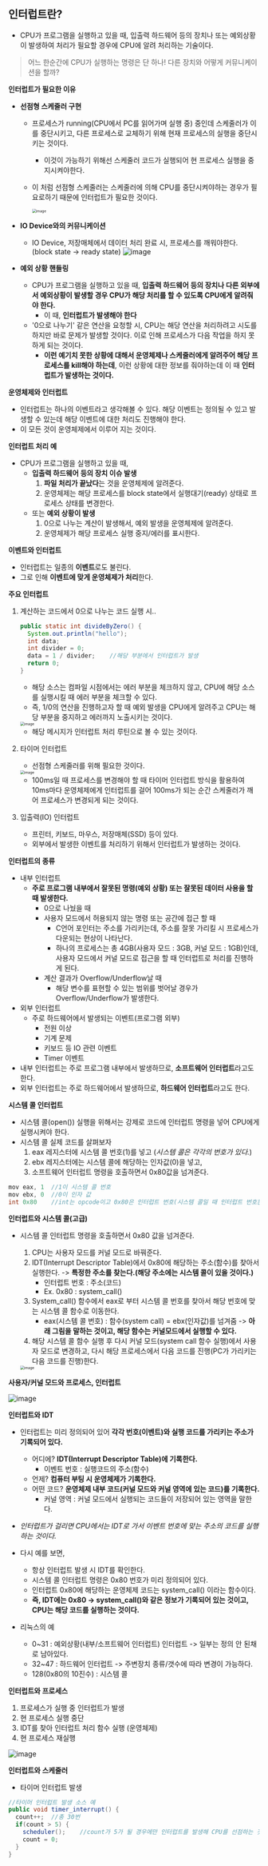 ## 인터럽트란?

- CPU가 프로그램을 실행하고 있을 때, 입출력 하드웨어 등의 장치나 또는 예외상황이 발생하여 처리가 필요할 경우에 CPU에 알려 처리하는 기술이다.

> 어느 한순간에 CPU가 실행하는 명령은 단 하나! 다른 장치와 어떻게 커뮤니케이션을 할까?



**인터럽트가 필요한 이유**

- **선점형 스케줄러 구현**

  - 프로세스가 running(CPU에서 PC를 읽어가며 실행 중) 중인데 스케줄러가 이를 중단시키고, 다른 프로세스로 교체하기 위해 현재 프로세스의 실행을 중단시키는 것이다.

    - 이것이 가능하기 위해선 스케줄러 코드가 실행되어 현 프로세스 실행을 중지시켜야한다.

  - 이 처럼 선점형 스케줄러는 스케줄러에 의해 CPU를 중단시켜야하는 경우가 필요로하기 때문에 인터럽트가 필요한 것이다.

    <img src="https://user-images.githubusercontent.com/40616436/78257724-34eec080-7535-11ea-9f2c-4e3544be0644.png" alt="image" style="zoom:50%;" />



- **IO Device와의 커뮤니케이션**

  - IO Device, 저장매체에서 데이터 처리 완료 시, 프로세스를 깨워야한다. (block state -> ready state)
    ![image](https://user-images.githubusercontent.com/40616436/78269520-aaae5880-7544-11ea-8ffa-fab6aac7fb46.png)



- **예외 상황 핸들링**
  - CPU가 프로그램을 실행하고 있을 때, **입출력 하드웨어 등의 장치나 다른 외부에서 예외상황이 발생할 경우 CPU가 해당 처리를 할 수 있도록 CPU에게 알려줘야 한다.**
    - 이 때, **인터럽트가 발생해야 한다**
  - '0으로 나누기' 같은 연산을 요청할 시, CPU는 해당 연산을 처리하려고 시도를 하지만 바로 문제가 발생할 것이다. 이로 인해 프로세스가 다음 작업을 하지 못하게 되는 것이다.
    - **이런 예기치 못한 상황에 대해서 운영체제나 스케줄러에게 알려주어 해당 프로세스를 kill해야 하는데**, 이런 상황에 대한 정보를 줘야하는데 이 때 **인터럽트가 발생하는 것이다.**



**운영체제와 인터럽트**

- 인터럽트는 하나의 이벤트라고 생각해볼 수 있다. 해당 이벤트는 정의될 수 있고 발생할 수 있는데 해당 이벤트에 대한 처리도 진행해야 한다.
- 이 모든 것이 운영체제에서 이루어 지는 것이다.



**인터럽트 처리 예**

- CPU가 프로그램을 실행하고 있을 때,
  - **입출력 하드웨어 등의 장치 이슈 발생**
    1. **파일 처리가 끝났다**는 것을 운영체제에 알려준다.
    2. 운영체제는 해당 프로세스를 block state에서 실행대기(ready) 상태로 프로세스 상태를 변경한다.
  - 또는 **예외 상황이 발생**
    1. 0으로 나누는 계산이 발생해서, 예외 발생을 운영체제에 알려준다.
    2. 운영체제가 해당 프로세스 실행 중지/에러를 표시한다.



**이벤트와 인터럽트**

- 인터럽트는 일종의 **이벤트**로도 불린다.
- 그로 인해 **이벤트에 맞게 운영체제가 처리**한다.



**주요 인터럽트**

1. 계산하는 코드에서 0으로 나누는 코드 실행 시..

   ~~~java
   public static int divideByZero() {
     System.out.println("hello");
     int data;
     int divider = 0;
     data = 1 / divider;	//해당 부분에서 인터럽트가 발생
     return 0;
   }
   ~~~

   - 해당 소스는 컴파일 시점에서는 에러 부분을 체크하지 않고, CPU에 해당 소스를 실행시킬 때 에러 부분을 체크할 수 있다.
   - 즉, 1/0의 연산을 진행하고자 할 때 예외 발생을 CPU에게 알려주고 CPU는 해당 부분을 중지하고 에러까지 노출시키는 것이다.

   <img src="https://user-images.githubusercontent.com/40616436/80678652-515f2800-8af6-11ea-9a1f-ac9010868374.png" alt="image" style="zoom:50%;" />

   - 해당 메시지가 인터럽트 처리 루틴으로 볼 수 있는 것이다.

2. 타이머 인터럽트

   - 선점형 스케줄러를 위해 필요한 것이다.

   <img src="https://user-images.githubusercontent.com/40616436/80679255-7b651a00-8af7-11ea-85ae-432fd7c1ebda.png" alt="image" style="zoom:50%;" />

   - 100ms일 때 프로세스를 변경해야 할 때 타이머 인터럽트 방식을 활용하여 10ms마다 운영체제에게 인터럽트를 걸어 100ms가 되는 순간 스케줄러가 깨어 프로세스가 변경되게 되는 것이다.

3. 입출력(IO) 인터럽트

   - 프린터, 키보드, 마우스, 저장매체(SSD) 등이 있다.
   - 외부에서 발생한 이벤트를 처리하기 위해서 인터럽트가 발생하는 것이다.



**인터럽트의 종류**

- 내부 인터럽트
  - **주로 프로그램 내부에서 잘못된 명령(예외 상황) 또는 잘못된 데이터 사용을 할 때 발생한다.**
    - 0으로 나눴을 때
    - 사용자 모드에서 허용되지 않는 명령 또는 공간에 접근 할 때
      - C언어 포인터는 주소를 가리키는데, 주소를 잘못 가리킬 시 프로세스가 다운되는 현상이 나타난다.
      - 하나의 프로세스는 총 4GB(사용자 모드 : 3GB, 커널 모드 : 1GB)인데, 사용자 모드에서 커널 모드로 접근을 할 때 인터럽트로 처리를 진행하게 된다.
    - 계산 결과가 Overflow/Underflow날 때
      - 해당 변수를 표현할 수 있는 범위를 벗어날 경우가 Overflow/Underflow가 발생한다.
- 외부 인터럽트
  - 주로 하드웨어에서 발생되는 이벤트(프로그램 외부)
    - 전원 이상
    - 기계 문제
    - 키보드 등 IO 관련 이벤트
    - Timer 이벤트
- 내부 인터럽트는 주로 프로그램 내부에서 발생하므로, **소프트웨어 인터럽트**라고도 한다.
- 외부 인터럽트는 주로 하드웨어에서 발생하므로, **하드웨어 인터럽트**라고도 한다.



**시스템 콜 인터럽트**

- 시스템 콜(open()) 실행을 위해서는 강제로 코드에 인터럽트 명령을 넣어 CPU에게 실행시켜야 한다.
- 시스템 콜 실제 코드를 살펴보자
  1. eax 레지스터에 시스템 콜 번호(1)를 넣고 (*시스템 콜은 각각의 번호가 있다.*)
  2. ebx 레지스터에는 시스템 콜에 해당하는 인자값(0)을 넣고,
  3. 소프트웨어 인터럽트 명령을 호출하면서 0x80값을 넘겨준다.

~~~c
mov eax, 1	//1이 시스템 콜 번호
mov ebx, 0	//0이 인자 값
int 0x80	//int는 opcode이고 0x80은 인터럽트 번호(시스템 콜일 때 인터럽트 번호는 0x80) / 소프트웨어 인터럽트 명령
~~~



**인터럽트와 시스템 콜(고급)**

- 시스템 콜 인터럽트 명령을 호출하면서 0x80 값을 넘겨준다.

  1. CPU는 사용자 모드를 커널 모드로 바꿔준다.
  2. IDT(Interrupt Descriptor Table)에서 0x80에 해당하는 주소(함수)를 찾아서 실행한다. -> **특정한 주소를 찾는다.(해당 주소에는 시스템 콜이 있을 것이다.)**
     - 인터럽트 번호 :  주소(코드)
     - Ex. 0x80 : system_call()
  3. System_call() 함수에서 eax로 부터 시스템 콜 번호를 찾아서 해당 번호에 맞는 시스템 콜 함수로 이동한다.
     - eax(시스템 콜 번호) : 함수(system call) = ebx(인자값)를 넘겨줌 -> **아래 그림을 말하는 것이고, 해당 함수는 커널모드에서 실행할 수 있다.**
  4. 해당 시스템 콜 함수 실행 후 다시 커널 모드(system call 함수 실행)에서 사용자 모드로 변경하고, 다시 해당 프로세스에서 다음 코드를 진행(PC가 가리키는 다음 코드를 진행)한다.

  <img src="https://user-images.githubusercontent.com/40616436/78266102-48ebef80-7540-11ea-8210-1d392cd19439.png" alt="image" style="zoom:50%;" />



**사용자/커널 모드와 프로세스, 인터럽트**

![image](https://user-images.githubusercontent.com/40616436/78267428-f14e8380-7541-11ea-8323-1db277a67ed6.png)



**인터럽트와 IDT**

- 인터럽트는 미리 정의되어 있어 **각각 번호(이벤트)와 실행 코드를 가리키는 주소가 기록되어 있다.**
  - 어디에? **IDT(Interrupt Descriptor Table)에 기록한다.**
    - 이벤트 번호 : 실행코드의 주소(함수)
  - 언제? **컴퓨터 부팅 시 운영체제가 기록한다.**
  - 어떤 코드? **운영체제 내부 코드(커널 모드와 커널 영역에 있는 코드)를 기록한다.**
    - 커널 영역 : 커널 모드에서 실행되는 코드들이 저장되어 있는 영역을 말한다.
- *인터럽트가 걸리면 CPU에서는 IDT로 가서 이벤트 번호에 맞는 주소의 코드를 실행하는 것이다.*



- 다시 예를 보면,
  - 항상 인터럽트 발생 시 IDT를 확인한다.
  - 시스템 콜 인터럽트 명령은 0x80 번호가 미리 정의되어 있다.
  - 인터럽트 0x80에 해당하는 운영체제 코드는 system_call() 이라는 함수이다.
  - **즉, IDT에는 0x80 -> system_call()와 같은 정보가 기록되어 있는 것이고, CPU는 해당 코드를 실행하는 것이다.**



- 리눅스의 예
  - 0~31 : 예외상황(내부/소프트웨어 인터럽트) 인터럽트 -> 일부는 정의 안 된채로 남아있다.
  - 32~47 : 하드웨어 인터럽트 -> 주변장치 종류/갯수에 따라 변경이 가능하다.
  - 128(0x80의 10진수) : 시스템 콜



**인터럽트와 프로세스**

1. 프로세스가 실행 중 인터럽트가 발생
2. 현 프로세스 실행 중단
3. IDT를 찾아 인터럽트 처리 함수 실행 (운영체제)
4. 현 프로세스 재실행

![image](https://user-images.githubusercontent.com/40616436/78268700-869e4780-7543-11ea-88ca-389c3a69a835.png)



**인터럽트와 스케줄러**

- 타이머 인터럽트 발생

~~~java
//타이머 인터럽트 발생 소스 예
public void timer_interrupt() {
  count++;	//총 30번
  if(count > 5) {
    scheduler();	//count가 5가 될 경우에만 인터럽트를 발생해 CPU를 선점하는 것이다.
    count = 0;
  }
}
~~~



